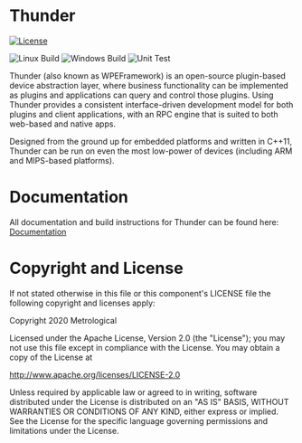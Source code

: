 # Thunder

[![License](https://img.shields.io/badge/License-Apache_2.0-blue.svg)](https://opensource.org/licenses/Apache-2.0) 

![Linux Build](https://github.com/rdkcentral/Thunder/actions/workflows/Build%20Thunder%20on%20Linux.yml/badge.svg) ![Windows Build](https://github.com/rdkcentral/Thunder/actions/workflows/Build%20Thunder%20on%20Windows.yml/badge.svg) ![Unit Test](https://github.com/rdkcentral/Thunder/actions/workflows/Test%20Thunder.yml/badge.svg)


Thunder (also known as WPEFramework) is an open-source plugin-based device abstraction layer, where business functionality can be implemented as plugins and applications can query and control those plugins. Using Thunder provides a consistent interface-driven development model for both plugins and client applications, with an RPC engine that is suited to both web-based and native apps.

Designed from the ground up for embedded platforms and written in C++11, Thunder can be run on even the most low-power of devices (including ARM and MIPS-based platforms).

# Documentation

All documentation and build instructions for Thunder can be found here: [Documentation](https://rdkcentral.github.io/Thunder/)

# Copyright and License

If not stated otherwise in this file or this component's LICENSE file the following copyright and licenses apply:

Copyright 2020 Metrological

Licensed under the Apache License, Version 2.0 (the "License"); you may not use this file except in compliance with the License. You may obtain a copy of the License at

http://www.apache.org/licenses/LICENSE-2.0

Unless required by applicable law or agreed to in writing, software distributed under the License is distributed on an "AS IS" BASIS, WITHOUT WARRANTIES OR CONDITIONS OF ANY KIND, either express or implied. See the License for the specific language governing permissions and limitations under the License.